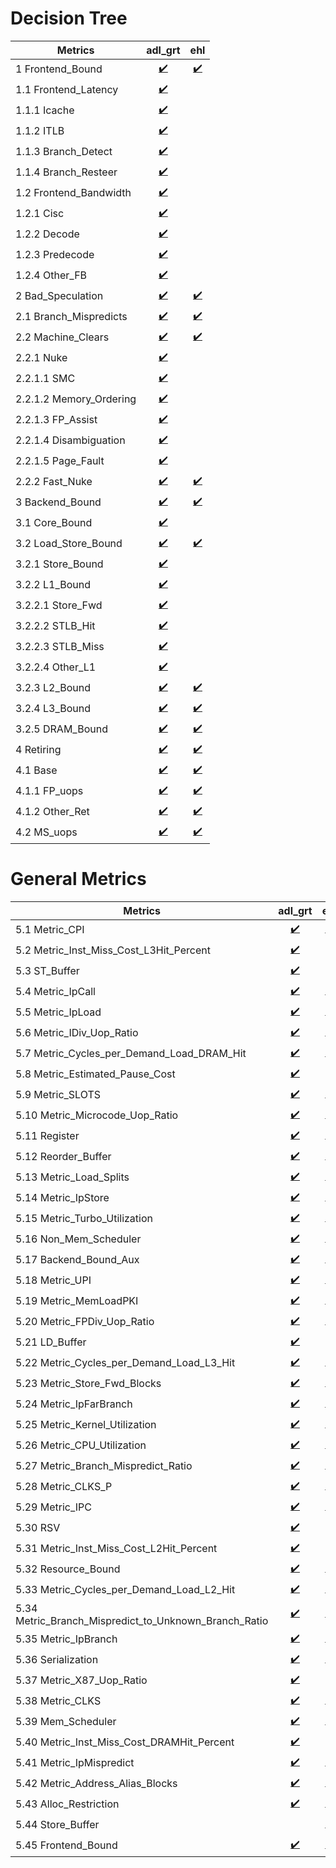 # Decision Tree

| Metrics | adl_grt | ehl |
| ---- | :----: | :----: |
| 1 Frontend_Bound | [:heavy_check_mark:](adl_grt_ratios.md#frontend_bound) | [:heavy_check_mark:](ehl_ratios.md#frontend_bound) |
| 1.1 Frontend_Latency | [:heavy_check_mark:](adl_grt_ratios.md#frontend_latency) |  |
| 1.1.1 Icache | [:heavy_check_mark:](adl_grt_ratios.md#icache) |  |
| 1.1.2 ITLB | [:heavy_check_mark:](adl_grt_ratios.md#itlb) |  |
| 1.1.3 Branch_Detect | [:heavy_check_mark:](adl_grt_ratios.md#branch_detect) |  |
| 1.1.4 Branch_Resteer | [:heavy_check_mark:](adl_grt_ratios.md#branch_resteer) |  |
| 1.2 Frontend_Bandwidth | [:heavy_check_mark:](adl_grt_ratios.md#frontend_bandwidth) |  |
| 1.2.1 Cisc | [:heavy_check_mark:](adl_grt_ratios.md#cisc) |  |
| 1.2.2 Decode | [:heavy_check_mark:](adl_grt_ratios.md#decode) |  |
| 1.2.3 Predecode | [:heavy_check_mark:](adl_grt_ratios.md#predecode) |  |
| 1.2.4 Other_FB | [:heavy_check_mark:](adl_grt_ratios.md#other_fb) |  |
| 2 Bad_Speculation | [:heavy_check_mark:](adl_grt_ratios.md#bad_speculation) | [:heavy_check_mark:](ehl_ratios.md#bad_speculation) |
| 2.1 Branch_Mispredicts | [:heavy_check_mark:](adl_grt_ratios.md#branch_mispredicts) | [:heavy_check_mark:](ehl_ratios.md#branch_mispredicts) |
| 2.2 Machine_Clears | [:heavy_check_mark:](adl_grt_ratios.md#machine_clears) | [:heavy_check_mark:](ehl_ratios.md#machine_clears) |
| 2.2.1 Nuke | [:heavy_check_mark:](adl_grt_ratios.md#nuke) |  |
| 2.2.1.1 SMC | [:heavy_check_mark:](adl_grt_ratios.md#smc) |  |
| 2.2.1.2 Memory_Ordering | [:heavy_check_mark:](adl_grt_ratios.md#memory_ordering) |  |
| 2.2.1.3 FP_Assist | [:heavy_check_mark:](adl_grt_ratios.md#fp_assist) |  |
| 2.2.1.4 Disambiguation | [:heavy_check_mark:](adl_grt_ratios.md#disambiguation) |  |
| 2.2.1.5 Page_Fault | [:heavy_check_mark:](adl_grt_ratios.md#page_fault) |  |
| 2.2.2 Fast_Nuke | [:heavy_check_mark:](adl_grt_ratios.md#fast_nuke) | [:heavy_check_mark:](ehl_ratios.md#fast_nuke) |
| 3 Backend_Bound | [:heavy_check_mark:](adl_grt_ratios.md#backend_bound) | [:heavy_check_mark:](ehl_ratios.md#backend_bound) |
| 3.1 Core_Bound | [:heavy_check_mark:](adl_grt_ratios.md#core_bound) |  |
| 3.2 Load_Store_Bound | [:heavy_check_mark:](adl_grt_ratios.md#load_store_bound) | [:heavy_check_mark:](ehl_ratios.md#load_store_bound) |
| 3.2.1 Store_Bound | [:heavy_check_mark:](adl_grt_ratios.md#store_bound) |  |
| 3.2.2 L1_Bound | [:heavy_check_mark:](adl_grt_ratios.md#l1_bound) |  |
| 3.2.2.1 Store_Fwd | [:heavy_check_mark:](adl_grt_ratios.md#store_fwd) |  |
| 3.2.2.2 STLB_Hit | [:heavy_check_mark:](adl_grt_ratios.md#stlb_hit) |  |
| 3.2.2.3 STLB_Miss | [:heavy_check_mark:](adl_grt_ratios.md#stlb_miss) |  |
| 3.2.2.4 Other_L1 | [:heavy_check_mark:](adl_grt_ratios.md#other_l1) |  |
| 3.2.3 L2_Bound | [:heavy_check_mark:](adl_grt_ratios.md#l2_bound) | [:heavy_check_mark:](ehl_ratios.md#l2_bound) |
| 3.2.4 L3_Bound | [:heavy_check_mark:](adl_grt_ratios.md#l3_bound) | [:heavy_check_mark:](ehl_ratios.md#l3_bound) |
| 3.2.5 DRAM_Bound | [:heavy_check_mark:](adl_grt_ratios.md#dram_bound) | [:heavy_check_mark:](ehl_ratios.md#dram_bound) |
| 4 Retiring | [:heavy_check_mark:](adl_grt_ratios.md#retiring) | [:heavy_check_mark:](ehl_ratios.md#retiring) |
| 4.1 Base | [:heavy_check_mark:](adl_grt_ratios.md#base) | [:heavy_check_mark:](ehl_ratios.md#base) |
| 4.1.1 FP_uops | [:heavy_check_mark:](adl_grt_ratios.md#fp_uops) | [:heavy_check_mark:](ehl_ratios.md#fp_uops) |
| 4.1.2 Other_Ret | [:heavy_check_mark:](adl_grt_ratios.md#other_ret) | [:heavy_check_mark:](ehl_ratios.md#other_ret) |
| 4.2 MS_uops | [:heavy_check_mark:](adl_grt_ratios.md#ms_uops) | [:heavy_check_mark:](ehl_ratios.md#ms_uops) |
# General Metrics

| Metrics | adl_grt | ehl |
| ---- | :----: | :----: |
| 5.1 Metric_CPI | [:heavy_check_mark:](adl_grt_ratios.md#metric_cpi) | [:heavy_check_mark:](ehl_ratios.md#metric_cpi) |
| 5.2 Metric_Inst_Miss_Cost_L3Hit_Percent | [:heavy_check_mark:](adl_grt_ratios.md#metric_inst_miss_cost_l3hit_percent) |  |
| 5.3 ST_Buffer | [:heavy_check_mark:](adl_grt_ratios.md#st_buffer) |  |
| 5.4 Metric_IpCall | [:heavy_check_mark:](adl_grt_ratios.md#metric_ipcall) | [:heavy_check_mark:](ehl_ratios.md#metric_ipcall) |
| 5.5 Metric_IpLoad | [:heavy_check_mark:](adl_grt_ratios.md#metric_ipload) | [:heavy_check_mark:](ehl_ratios.md#metric_ipload) |
| 5.6 Metric_IDiv_Uop_Ratio | [:heavy_check_mark:](adl_grt_ratios.md#metric_idiv_uop_ratio) | [:heavy_check_mark:](ehl_ratios.md#metric_idiv_uop_ratio) |
| 5.7 Metric_Cycles_per_Demand_Load_DRAM_Hit | [:heavy_check_mark:](adl_grt_ratios.md#metric_cycles_per_demand_load_dram_hit) | [:heavy_check_mark:](ehl_ratios.md#metric_cycles_per_demand_load_dram_hit) |
| 5.8 Metric_Estimated_Pause_Cost | [:heavy_check_mark:](adl_grt_ratios.md#metric_estimated_pause_cost) |  |
| 5.9 Metric_SLOTS | [:heavy_check_mark:](adl_grt_ratios.md#metric_slots) | [:heavy_check_mark:](ehl_ratios.md#metric_slots) |
| 5.10 Metric_Microcode_Uop_Ratio | [:heavy_check_mark:](adl_grt_ratios.md#metric_microcode_uop_ratio) | [:heavy_check_mark:](ehl_ratios.md#metric_microcode_uop_ratio) |
| 5.11 Register | [:heavy_check_mark:](adl_grt_ratios.md#register) | [:heavy_check_mark:](ehl_ratios.md#register) |
| 5.12 Reorder_Buffer | [:heavy_check_mark:](adl_grt_ratios.md#reorder_buffer) | [:heavy_check_mark:](ehl_ratios.md#reorder_buffer) |
| 5.13 Metric_Load_Splits | [:heavy_check_mark:](adl_grt_ratios.md#metric_load_splits) | [:heavy_check_mark:](ehl_ratios.md#metric_load_splits) |
| 5.14 Metric_IpStore | [:heavy_check_mark:](adl_grt_ratios.md#metric_ipstore) | [:heavy_check_mark:](ehl_ratios.md#metric_ipstore) |
| 5.15 Metric_Turbo_Utilization | [:heavy_check_mark:](adl_grt_ratios.md#metric_turbo_utilization) | [:heavy_check_mark:](ehl_ratios.md#metric_turbo_utilization) |
| 5.16 Non_Mem_Scheduler | [:heavy_check_mark:](adl_grt_ratios.md#non_mem_scheduler) | [:heavy_check_mark:](ehl_ratios.md#non_mem_scheduler) |
| 5.17 Backend_Bound_Aux | [:heavy_check_mark:](adl_grt_ratios.md#backend_bound_aux) | [:heavy_check_mark:](ehl_ratios.md#backend_bound_aux) |
| 5.18 Metric_UPI | [:heavy_check_mark:](adl_grt_ratios.md#metric_upi) | [:heavy_check_mark:](ehl_ratios.md#metric_upi) |
| 5.19 Metric_MemLoadPKI | [:heavy_check_mark:](adl_grt_ratios.md#metric_memloadpki) | [:heavy_check_mark:](ehl_ratios.md#metric_memloadpki) |
| 5.20 Metric_FPDiv_Uop_Ratio | [:heavy_check_mark:](adl_grt_ratios.md#metric_fpdiv_uop_ratio) | [:heavy_check_mark:](ehl_ratios.md#metric_fpdiv_uop_ratio) |
| 5.21 LD_Buffer | [:heavy_check_mark:](adl_grt_ratios.md#ld_buffer) |  |
| 5.22 Metric_Cycles_per_Demand_Load_L3_Hit | [:heavy_check_mark:](adl_grt_ratios.md#metric_cycles_per_demand_load_l3_hit) | [:heavy_check_mark:](ehl_ratios.md#metric_cycles_per_demand_load_l3_hit) |
| 5.23 Metric_Store_Fwd_Blocks | [:heavy_check_mark:](adl_grt_ratios.md#metric_store_fwd_blocks) | [:heavy_check_mark:](ehl_ratios.md#metric_store_fwd_blocks) |
| 5.24 Metric_IpFarBranch | [:heavy_check_mark:](adl_grt_ratios.md#metric_ipfarbranch) | [:heavy_check_mark:](ehl_ratios.md#metric_ipfarbranch) |
| 5.25 Metric_Kernel_Utilization | [:heavy_check_mark:](adl_grt_ratios.md#metric_kernel_utilization) | [:heavy_check_mark:](ehl_ratios.md#metric_kernel_utilization) |
| 5.26 Metric_CPU_Utilization | [:heavy_check_mark:](adl_grt_ratios.md#metric_cpu_utilization) | [:heavy_check_mark:](ehl_ratios.md#metric_cpu_utilization) |
| 5.27 Metric_Branch_Mispredict_Ratio | [:heavy_check_mark:](adl_grt_ratios.md#metric_branch_mispredict_ratio) | [:heavy_check_mark:](ehl_ratios.md#metric_branch_mispredict_ratio) |
| 5.28 Metric_CLKS_P | [:heavy_check_mark:](adl_grt_ratios.md#metric_clks_p) | [:heavy_check_mark:](ehl_ratios.md#metric_clks_p) |
| 5.29 Metric_IPC | [:heavy_check_mark:](adl_grt_ratios.md#metric_ipc) | [:heavy_check_mark:](ehl_ratios.md#metric_ipc) |
| 5.30 RSV | [:heavy_check_mark:](adl_grt_ratios.md#rsv) |  |
| 5.31 Metric_Inst_Miss_Cost_L2Hit_Percent | [:heavy_check_mark:](adl_grt_ratios.md#metric_inst_miss_cost_l2hit_percent) |  |
| 5.32 Resource_Bound | [:heavy_check_mark:](adl_grt_ratios.md#resource_bound) | [:heavy_check_mark:](ehl_ratios.md#resource_bound) |
| 5.33 Metric_Cycles_per_Demand_Load_L2_Hit | [:heavy_check_mark:](adl_grt_ratios.md#metric_cycles_per_demand_load_l2_hit) | [:heavy_check_mark:](ehl_ratios.md#metric_cycles_per_demand_load_l2_hit) |
| 5.34 Metric_Branch_Mispredict_to_Unknown_Branch_Ratio | [:heavy_check_mark:](adl_grt_ratios.md#metric_branch_mispredict_to_unknown_branch_ratio) | [:heavy_check_mark:](ehl_ratios.md#metric_branch_mispredict_to_unknown_branch_ratio) |
| 5.35 Metric_IpBranch | [:heavy_check_mark:](adl_grt_ratios.md#metric_ipbranch) | [:heavy_check_mark:](ehl_ratios.md#metric_ipbranch) |
| 5.36 Serialization | [:heavy_check_mark:](adl_grt_ratios.md#serialization) | [:heavy_check_mark:](ehl_ratios.md#serialization) |
| 5.37 Metric_X87_Uop_Ratio | [:heavy_check_mark:](adl_grt_ratios.md#metric_x87_uop_ratio) |  |
| 5.38 Metric_CLKS | [:heavy_check_mark:](adl_grt_ratios.md#metric_clks) | [:heavy_check_mark:](ehl_ratios.md#metric_clks) |
| 5.39 Mem_Scheduler | [:heavy_check_mark:](adl_grt_ratios.md#mem_scheduler) | [:heavy_check_mark:](ehl_ratios.md#mem_scheduler) |
| 5.40 Metric_Inst_Miss_Cost_DRAMHit_Percent | [:heavy_check_mark:](adl_grt_ratios.md#metric_inst_miss_cost_dramhit_percent) |  |
| 5.41 Metric_IpMispredict | [:heavy_check_mark:](adl_grt_ratios.md#metric_ipmispredict) | [:heavy_check_mark:](ehl_ratios.md#metric_ipmispredict) |
| 5.42 Metric_Address_Alias_Blocks | [:heavy_check_mark:](adl_grt_ratios.md#metric_address_alias_blocks) | [:heavy_check_mark:](ehl_ratios.md#metric_address_alias_blocks) |
| 5.43 Alloc_Restriction | [:heavy_check_mark:](adl_grt_ratios.md#alloc_restriction) | [:heavy_check_mark:](ehl_ratios.md#alloc_restriction) |
| 5.44 Store_Buffer |  | [:heavy_check_mark:](ehl_ratios.md#store_buffer) |
| 5.45 Frontend_Bound | [:heavy_check_mark:](adl_grt_ratios.md#frontend_bound) | [:heavy_check_mark:](ehl_ratios.md#frontend_bound) |
